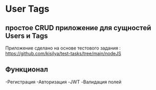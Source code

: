 # User Tags 
## простое CRUD приложение для сущностей Users и Tags
Приложение сделано на основе тестового задания : https://github.com/kisilya/test-tasks/tree/main/nodeJS 

## Функционал
  -Регистрация
  -Авторизация
  -JWT
  -Валидация полей
